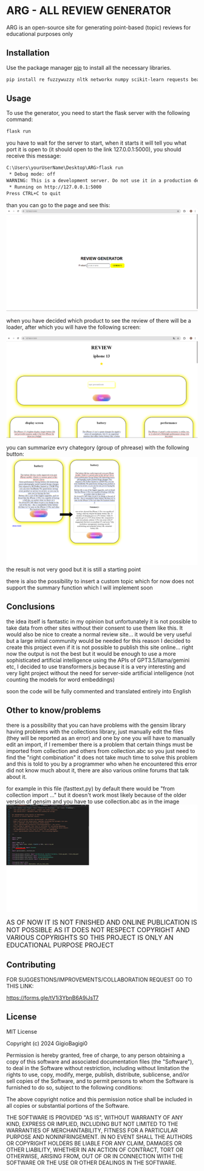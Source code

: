 # ARG - ALL REVIEW GENERATOR

ARG is an open-source site for generating point-based (topic) reviews for educational purposes only

## Installation

Use the package manager [pip](https://pip.pypa.io/en/stable/) to install all the necessary libraries.

```bash
pip install re fuzzywuzzy nltk networkx numpy scikit-learn requests beautifulsoup4 concurrent.futures flask gensim==3.8.1 spacy wikipedia googlesearch
```
## Usage
To use the generator, you need to start the flask server with the following command:
```bash
flask run
```
you have to wait for the server to start, when it starts it will tell you what port it is open to (it should open to the link 127.0.0.1:5000), you should receive this message:
```bash 
C:\Users\yourUserName\Desktop\ARG>flask run
 * Debug mode: off
WARNING: This is a development server. Do not use it in a production deployment. Use a production WSGI server instead.
 * Running on http://127.0.0.1:5000
Press CTRL+C to quit
```
than you can go to the page and see this:
![START](/start.png "")

when you have decided which product to see the review of there will be a loader, after which you will have the following screen:

![out](/out.png "")

you can summarize evry chategory (group of phrease) with the following button: 
![sum](/sum.png "")
the result is not very good but it is still a starting point

there is also the possibility to insert a custom topic which for now does not support the summary function which I will implement soon
## Conclusions
the idea itself is fantastic in my opinion but unfortunately it is not possible to take data from other sites without their consent to use them like this. It would also be nice to create a normal review site... it would be very useful but a large initial community would be needed for this reason I decided to create this project even if it is not possible to publish this site online... right now the output is not the best but it would be enough to use a more sophisticated artificial intelligence using the APIs of GPT3.5/llama/gemini etc, I decided to use transformers.js because it is a very interesting and very light project without the need for server-side artificial intelligence (not counting the models for word embeddings)

soon the code will be fully commented and translated entirely into English
## Other to know/problems
there is a possibility that you can have problems with the gensim library having problems with the collections library, just manually edit the files (they will be reported as an error) and one by one you will have to manually edit an import, if I remember there is a problem that certain things must be imported from collection and others from collection.abc so you just need to find the "right combination" it does not take much time to solve this problem and this is told to you by a programmer who when he encountered this error did not know much about it, there are also various online forums that talk about it.

for example in this file (fasttext.py) by default there would be "from collection import ..." but it doesn't work most likely because of the older version of gensim and you have to use collection.abc as in the image
![p](/colProblems.png 'p')

<span style="font-size:larger;">AS OF NOW IT IS NOT FINISHED AND ONLINE PUBLICATION IS NOT POSSIBLE AS IT DOES NOT RESPECT COPYRIGHT AND VARIOUS COPYRIGHTS SO THIS PROJECT IS ONLY AN EDUCATIONAL PURPOSE PROJECT</span>

## Contributing

FOR SUGGESTIONS/IMPROVEMENTS/COLLABORATION REQUEST GO TO THIS LINK: 

https://forms.gle/tV1i3YbnB6A9iJsT7

## License
MIT License

Copyright (c) 2024 GigioBagigi0

Permission is hereby granted, free of charge, to any person obtaining a copy
of this software and associated documentation files (the "Software"), to deal
in the Software without restriction, including without limitation the rights
to use, copy, modify, merge, publish, distribute, sublicense, and/or sell
copies of the Software, and to permit persons to whom the Software is
furnished to do so, subject to the following conditions:

The above copyright notice and this permission notice shall be included in all
copies or substantial portions of the Software.

THE SOFTWARE IS PROVIDED "AS IS", WITHOUT WARRANTY OF ANY KIND, EXPRESS OR
IMPLIED, INCLUDING BUT NOT LIMITED TO THE WARRANTIES OF MERCHANTABILITY,
FITNESS FOR A PARTICULAR PURPOSE AND NONINFRINGEMENT. IN NO EVENT SHALL THE
AUTHORS OR COPYRIGHT HOLDERS BE LIABLE FOR ANY CLAIM, DAMAGES OR OTHER
LIABILITY, WHETHER IN AN ACTION OF CONTRACT, TORT OR OTHERWISE, ARISING FROM,
OUT OF OR IN CONNECTION WITH THE SOFTWARE OR THE USE OR OTHER DEALINGS IN THE
SOFTWARE.
